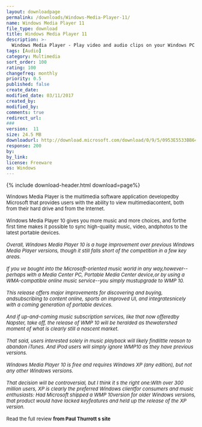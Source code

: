 ```yaml
---
layout: downloadpage
permalink: /downloads/Windows-Media-Player-11/
name: Windows Media Player 11
file_type: download
title: Windows Media Player 11
description: >-
  Windows Media Player - Play video and audio clips on your Windows PC
tags: [Audio]
category: Multimedia
sort_order: 100
rating: 100
changefreq: monthly
priority: 0.5
published: false
create_date:
modified_date: 03/11/2017
created_by:
modified_by:
comments: true
redirect_url:
###
version:  11
size: 24.5 MB
downloadurl: http://download.microsoft.com/download/0/9/5/0953E5533BB644B18973106F1B7E5049/wmp11windowsxpx86enu.exe
response: 200
by:
by_link:
license: Freeware
os: Windows
---
```


{% include download-header.html download=page%}

<p style="fix-download-text !important">
<p><font size="2"><p>Windows Media Player is the multimedia software application developedby Microsoft that provides users with the ability to view multimediacontent, both from their hard drive and from the Internet. <br />
<br />
Windows Media Player 10 gives you more music and more choices, and forthe first time makes it possible to sync high-quality music, video, andphotos to the latest portable devices.<br />
<br />
<em>Overall, Windows Media Player 10 is a huge improvement over previous Windows Media Player versions, though </em><em>it still falls short of the competition in a few key areas. <br />
<br />
If you ve bought into the Microsoft-oriented music world in any way,however--perhaps with a Media Center PC, Portable Media Center device,or by using a WMA-compatible online music service--you simply mustupgrade to WMP 10. <br />
<br />
This release offers major improvements for discovering and buying, andsubscribing to content online, sports an improved UI, and integratesnicely with a coming generation of portable devices. <br />
<br />
And if up-and-coming music subscription services, like that now offeredby Napster, take off, the release of WMP 10 will be heralded as thewatershed moment of what is clearly still a nascent market. <br />
<br />
That said, users interested solely in music playback will likely findlittle reason to abandon iTunes. And iPod users will simply ignore WMP10 as they have previous versions.<br />
<br />
Windows Media Player 10 is free and requires Windows XP (any edition), but not any other Windows versions. <br />
<br />
That decision will be controversial, but I think it s the right one:With over 300 million users, XP is clearly the preferred Windows clientfor consumers and music enthusiasts: Had Microsoft shipped a WMP 10version for older Windows versions, that product would have lacked keyfeatures and held up the release of the XP version.</em><br />
<br />
Read the full review <strong>from Paul Thurrott s site</strong></a></p></p></p>
